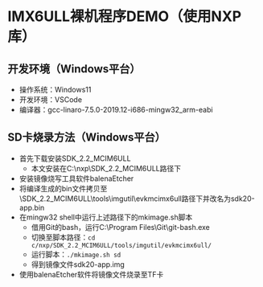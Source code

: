 # IMX6ULL裸机程序DEMO（使用NXP库）

## 开发环境（Windows平台）
* 操作系统：Windows11
* 开发环境：VSCode
* 编译器：gcc-linaro-7.5.0-2019.12-i686-mingw32_arm-eabi


## SD卡烧录方法（Windows平台）
* 首先下载安装SDK_2.2_MCIM6ULL
  * 本文安装在C:\nxp\SDK_2.2_MCIM6ULL路径下
* 安装镜像烧写工具软件balenaEtcher
* 将编译生成的bin文件拷贝至\SDK_2.2_MCIM6ULL\tools\imgutil\evkmcimx6ull路径下并改名为sdk20-app.bin
* 在mingw32 shell中运行上述路径下的mkimage.sh脚本
    * 借用Git的bash，运行C:\Program Files\Git\git-bash.exe
    * 切换至脚本路径：`cd c/nxp/SDK_2.2_MCIM6ULL/tools/imgutil/evkmcimx6ull/`
    * 运行脚本：`./mkimage.sh sd`
    * 得到镜像文件sdk20-app.img
* 使用balenaEtcher软件将镜像文件烧录至TF卡

